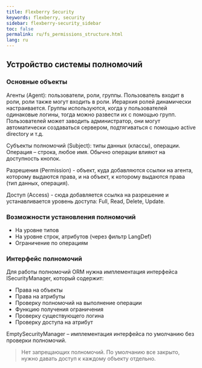 ```yaml
---
title: Flexberry Security
keywords: flexberry, security
sidebar: flexberry-security_sidebar
toc: false
permalink: ru/fs_permissions_structure.html
lang: ru
---
```


## Устройство системы полномочий

### Основные объекты

Агенты (Agent): пользователи, роли, группы. Пользователь входит в роли, роли также могут входить в роли. Иерархия ролей динамически настраивается. Группы используются, когда у пользователей одинаковые логины, тогда можно развести их с помощью групп.
Пользователей может заводить администратор, они могут автоматически создаваться сервером, подтягиваться с помощью active directory и т.д.

Субъекты полномочий (Subject): типы данных (классы), операции. Операция – строка, любое имя. Обычно операции влияют на доступность кнопок.

Разрешения (Permission) - объект, куда добавляются ссылки на агента, которому выдаются права, и на объект, к которому выдаются права (тип данных, операция).

Доступ (Access) - сюда добавляется ссылка на разрешение и устанавливается уровень доступа: Full, Read, Delete, Update.

### Возможности установления полномочий

- На уровне типов
- На уровне строк, атрибутов (через фильтр LangDef)
- Ограничение по операциям

### Интерфейс полномочий

Для работы полномочий ORM нужна имплементация интерфейса ISecurityManager, который содержит:

- Права на объекты
- Права на атрибуты
- Проверку полномочий на выполнение операции
- Функцию получения ограничения
- Проверку существующего логина
- Проверку доступа на атрибут

EmptySecurityManager – имплементация интерфейса по умолчанию без проверки полномочий.

> Нет запрещающих полномочий. По умолчанию все закрыто, нужно давать доступ к каждому объекту отдельно.
